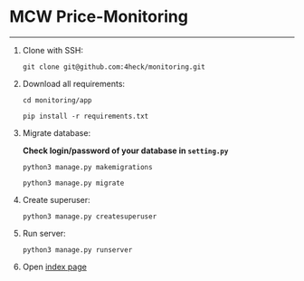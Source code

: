 # MCW Price-Monitoring
***
1. Clone with SSH: 

    `git clone git@github.com:4heck/monitoring.git`

2. Download all requirements:

    `cd monitoring/app`
    
    `pip install -r requirements.txt`
    
3. Migrate database:
    
    **Check login/password of your database in `setting.py`**
    
    `python3 manage.py makemigrations`
    
    `python3 manage.py migrate`

4. Create superuser:

    `python3 manage.py createsuperuser`
    
5. Run server:

    `python3 manage.py runserver`
    
6. Open [index page](http://localhost:8000/)



